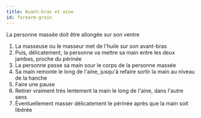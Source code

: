 ```yaml
---
title: Avant-bras et aine
id: forearm-groin
---
```


La personne massée doit être allongée sur son ventre

1. La masseuse ou le masseur met de l'huile sur son avant-bras
1. Puis, délicatement, la personne va mettre sa main entre les deux jambes, proche du périnée
1. La personne passe sa main sour le corps de la personne massée
1. Sa main remonte le long de l'aine, jusqu'à refaire sortir la main au niveau de la hanche
1. Faire une pause
1. Retirer vraiment très lentement la main le long de l'aine, dans l'autre sens
1. Éventuellement masser délicatement le périnée après que la main soit libérée
